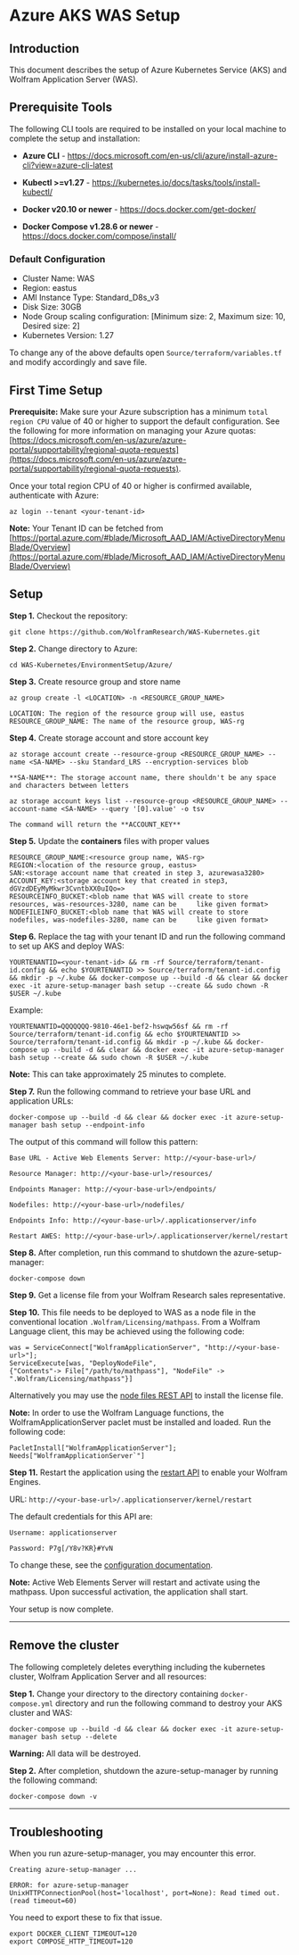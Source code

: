 # Azure AKS WAS Setup

## Introduction

This document describes the setup of Azure Kubernetes Service (AKS) and Wolfram Application Server (WAS).


## Prerequisite Tools

The following CLI tools are required to be installed on your local machine to complete the setup and installation:

* **Azure CLI** - https://docs.microsoft.com/en-us/cli/azure/install-azure-cli?view=azure-cli-latest

* **Kubectl >=v1.27** - https://kubernetes.io/docs/tasks/tools/install-kubectl/

* **Docker v20.10 or newer** - https://docs.docker.com/get-docker/

* **Docker Compose  v1.28.6 or newer** - https://docs.docker.com/compose/install/

### Default Configuration

* Cluster Name: WAS
* Region: eastus
* AMI Instance Type: Standard_D8s_v3
* Disk Size: 30GB
* Node Group scaling configuration: [Minimum size: 2, Maximum size: 10, Desired size: 2]
* Kubernetes Version: 1.27

To change any of the above defaults open `Source/terraform/variables.tf` and modify accordingly and save file.



## First Time Setup

**Prerequisite:** Make sure your Azure subscription has a minimum `total region CPU` value of 40 or higher to support the default configuration. See the following for more information on managing your Azure quotas: [https://docs.microsoft.com/en-us/azure/azure-portal/supportability/regional-quota-requests](https://docs.microsoft.com/en-us/azure/azure-portal/supportability/regional-quota-requests).

Once your total region CPU of 40 or higher is confirmed available, authenticate with Azure:

	az login --tenant <your-tenant-id>


**Note:** Your Tenant ID can be fetched from [https://portal.azure.com/#blade/Microsoft_AAD_IAM/ActiveDirectoryMenuBlade/Overview](https://portal.azure.com/#blade/Microsoft_AAD_IAM/ActiveDirectoryMenuBlade/Overview)

## Setup

**Step 1.** Checkout the repository:

	git clone https://github.com/WolframResearch/WAS-Kubernetes.git

**Step 2.** Change directory to Azure:

	cd WAS-Kubernetes/EnvironmentSetup/Azure/

**Step 3.** Create resource group and store name

	az group create -l <LOCATION> -n <RESOURCE_GROUP_NAME>
```
LOCATION: The region of the resource group will use, eastus
RESOURCE_GROUP_NAME: The name of the resource group, WAS-rg
```
**Step 4.** Create storage account and store account key

	az storage account create --resource-group <RESOURCE_GROUP_NAME> --name <SA-NAME> --sku Standard_LRS --encryption-services blob

`**SA-NAME**: The storage account name, there shouldn't be any space and characters between letters`

	az storage account keys list --resource-group <RESOURCE_GROUP_NAME> --account-name <SA-NAME> --query '[0].value' -o tsv
`The command will return the **ACCOUNT_KEY**`

**Step 5.** Update the **containers** files with proper values

	RESOURCE_GROUP_NAME:<resource group name, WAS-rg>
	REGION:<location of the resource group, eastus>
	SAN:<storage account name that created in step 3, azurewasa3280>
	ACCOUNT_KEY:<storage account key that created in step3, dGVzdDEyMyMkwr3CvntbXX0uIQo=>
	RESOURCEINFO_BUCKET:<blob name that WAS will create to store resources, was-resources-3280, name can be 	like given format>
	NODEFILEINFO_BUCKET:<blob name that WAS will create to store nodefiles, was-nodefiles-3280, name can be 	like given format>

**Step 6.** Replace the tag with your tenant ID and run the following command to set up AKS and deploy WAS:

	YOURTENANTID=<your-tenant-id> && rm -rf Source/terraform/tenant-id.config && echo $YOURTENANTID >> Source/terraform/tenant-id.config && mkdir -p ~/.kube && docker-compose up --build -d && clear && docker exec -it azure-setup-manager bash setup --create && sudo chown -R $USER ~/.kube

Example:

	YOURTENANTID=QQQQQQQ-9810-46e1-bef2-hswqw56sf && rm -rf Source/terraform/tenant-id.config && echo $YOURTENANTID >> Source/terraform/tenant-id.config && mkdir -p ~/.kube && docker-compose up --build -d && clear && docker exec -it azure-setup-manager bash setup --create && sudo chown -R $USER ~/.kube


**Note:** This can take approximately 25 minutes to complete.


**Step 7.** Run the following command to retrieve your base URL and application URLs:

	docker-compose up --build -d && clear && docker exec -it azure-setup-manager bash setup --endpoint-info


The output of this command will follow this pattern:
	
	Base URL - Active Web Elements Server: http://<your-base-url>/
	
	Resource Manager: http://<your-base-url>/resources/
	
	Endpoints Manager: http://<your-base-url>/endpoints/
	
	Nodefiles: http://<your-base-url>/nodefiles/
	
	Endpoints Info: http://<your-base-url>/.applicationserver/info
	
	Restart AWES: http://<your-base-url>/.applicationserver/kernel/restart



**Step 8.** After completion, run this command to shutdown the azure-setup-manager:

	docker-compose down


**Step 9.** Get a license file from your Wolfram Research sales representative.


**Step 10.** This file needs to be deployed to WAS as a node file in the conventional location `.Wolfram/Licensing/mathpass`. From a Wolfram Language client, this may be achieved using the following code: 

    was = ServiceConnect["WolframApplicationServer", "http://<your-base-url>"];
	ServiceExecute[was, "DeployNodeFile",
	{"Contents"-> File["/path/to/mathpass"], "NodeFile" -> ".Wolfram/Licensing/mathpass"}]

Alternatively you may use the [node files REST API](../../Documentation/API/NodeFilesManager.md) to install the license file.

**Note:** In order to use the Wolfram Language functions, the WolframApplicationServer paclet must be installed and loaded. Run the following code:

    PacletInstall["WolframApplicationServer"];
    Needs["WolframApplicationServer`"]


**Step 11.** Restart the application using the [restart API](../../Documentation/API/Utilities.md) to enable your Wolfram Engines.

URL: `http://<your-base-url>/.applicationserver/kernel/restart`
	
The default credentials for this API are: 
	
	Username: applicationserver
	
	Password: P7g[/Y8v?KR}#YvN


To change these, see the [configuration documentation](../../Configuration.md).

**Note:** Active Web Elements Server will restart and activate using the mathpass. Upon successful activation, the application shall start. 

Your setup is now complete.

------------------------------------------------------

## Remove the cluster

The following completely deletes everything including the kubernetes cluster, Wolfram Application Server and all resources:

**Step 1.** Change your directory to the directory containing `docker-compose.yml` directory and run the following command to destroy your AKS cluster and WAS:

	docker-compose up --build -d && clear && docker exec -it azure-setup-manager bash setup --delete

**Warning:** All data will be destroyed.

**Step 2.**  After completion, shutdown the azure-setup-manager by running the following command:

	docker-compose down -v

---
## Troubleshooting

When you run azure-setup-manager, you may encounter this error.

```
Creating azure-setup-manager ... 

ERROR: for azure-setup-manager  UnixHTTPConnectionPool(host='localhost', port=None): Read timed out. (read timeout=60)
```

You need to export these to fix that issue.
```
export DOCKER_CLIENT_TIMEOUT=120
export COMPOSE_HTTP_TIMEOUT=120
```